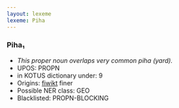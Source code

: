 ```yaml
---
layout: lexeme
lexeme: Piha
---
```


###  Piha₁

* _This proper noun overlaps  very common *piha* (yard)._
* UPOS:  PROPN
* in KOTUS dictionary under:  9
* Origins: [fiwikt](https://fi.wiktionary.org/wiki/Piha) finer 
* Possible NER class:  GEO
* Blacklisted:  PROPN-BLOCKING

